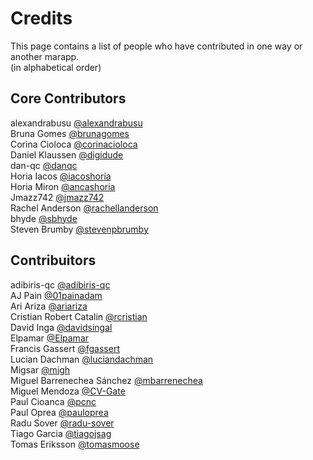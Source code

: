# Credits
This page contains a list of people who have contributed in one way or another marapp.<br />
(in alphabetical order)<br />

## Core Contributors
alexandrabusu [@alexandrabusu](https://github.com/alexandrabusu)<br />
Bruna Gomes [@brunagomes](https://github.com/brunagomes)<br />
Corina Cioloca [@corinacioloca](https://github.com/corinacioloca)<br />
Daniel Klaussen [@digidude](https://github.com/digidude)<br />
dan-qc [@danqc](https://github.com/danqc)<br />
Horia Iacos [@iacoshoria](https://github.com/iacoshoria)<br />
Horia Miron [@ancashoria](https://github.com/ancashoria)<br />
Jmazz742 [@jmazz742](https://github.com/jmazz742)<br />
Rachel Anderson [@rachellanderson](https://github.com/rachellanderson)<br />
bhyde [@sbhyde](https://github.com/sbhyde)<br />
Steven Brumby [@stevenpbrumby](https://github.com/stevenpbrumby)<br />

## Contribuitors 
adibiris-qc [@adibiris-qc](https://github.com/adibiris-qc)<br />
AJ Pain [@01painadam](https://github.com/01painadam)<br />
Ari Ariza [@ariariza](https://github.com/ariariza)<br />
Cristian Robert Catalin [@rcristian](https://github.com/rcristian)<br />
David Inga [@davidsingal](https://github.com/davidsingal)<br />
Elpamar [@Elpamar](https://github.com/Elpamar)<br />
Francis Gassert [@fgassert](https://github.com/fgassert)<br />
Lucian Dachman [@luciandachman](https://github.com/luciandachman)<br />
Migsar [@migh](https://github.com/migh)<br />
Miguel Barrenechea Sánchez [@mbarrenechea](https://github.com/mbarrenechea)<br />
Miguel Mendoza [@CV-Gate](https://github.com/CV-Gate)<br />
Paul Cioanca [@pcnc](https://github.com/pcnc)<br />
Paul Oprea [@pauloprea](https://github.com/pauloprea)<br />
Radu Sover [@radu-sover](https://github.com/radu-sover)<br />
Tiago Garcia [@tiagojsag](https://github.com/tiagojsag)<br />
Tomas Eriksson [@tomasmoose](https://github.com/tomasmoose)<br />